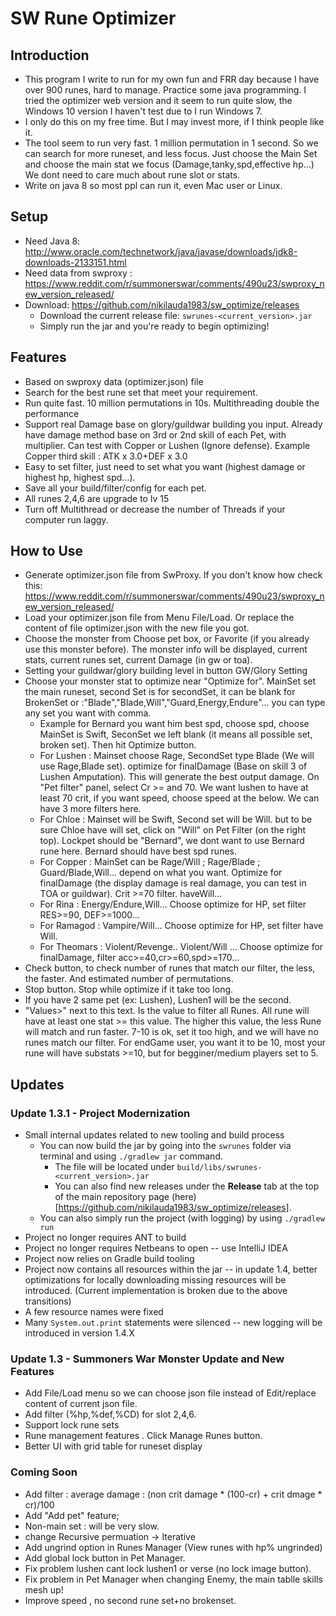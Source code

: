# SW Rune Optimizer

## Introduction

* This program I write to run for my own fun and FRR day because I have over 900 runes, hard to manage. Practice some java programming. I tried the optimizer web version and it seem to run quite slow, the Windows 10 version I haven't test due to I run Windows 7.
* I only do this on my free time. But I may invest more, if I think people like it. 
* The tool seem to run very fast. 1 million permutation in 1 second. So we can search for more runeset, and less focus. Just choose the Main Set and choose the main stat we focus (Damage,tanky,spd,effective hp...) We dont need to care much about rune slot or stats.
* Write on java 8 so most ppl can run it, even Mac user or Linux.

## Setup

* Need Java 8: http://www.oracle.com/technetwork/java/javase/downloads/jdk8-downloads-2133151.html
* Need data from swproxy : https://www.reddit.com/r/summonerswar/comments/490u23/swproxy_new_version_released/
* Download: https://github.com/nikilauda1983/sw_optimize/releases
    * Download the current release file: `swrunes-<current_version>.jar`
    * Simply run the jar and you're ready to begin optimizing!

## Features

* Based on swproxy data (optimizer.json) file
* Search for the best rune set that meet your requirement. 
* Run quite fast. 10 million permutations in 10s. Multithreading double the performance
* Support real Damage base on glory/guildwar building you input. Already have damage method base on 3rd or 2nd skill of each Pet, with multiplier. Can test with Copper or Lushen (Ignore defense). Example Copper third skill : ATK x 3.0+DEF x 3.0
* Easy to set filter, just need to set what you want (highest damage or highest hp, highest spd...). 
* Save all your build/filter/config for each pet.
* All runes 2,4,6 are upgrade to lv 15
* Turn off Multithread or decrease the number of Threads if your computer run laggy.

## How to Use

* Generate optimizer.json file from SwProxy. If you don't know how check this:
	https://www.reddit.com/r/summonerswar/comments/490u23/swproxy_new_version_released/
* Load your optimizer.json file from Menu File/Load. Or replace the content of file optimizer.json with the new file you got.
* Choose the monster from Choose pet box, or Favorite (if you already use this monster before). The monster info will be displayed, current stats, current runes set, current Damage (in gw or toa).
* Setting your guildwar/glory building level in button GW/Glory Setting
* Choose your monster stat to optimize near "Optimize for". MainSet set the main runeset, second Set is for secondSet, it can be blank for BrokenSet or :"Blade","Blade,Will","Guard,Energy,Endure"... you can type any set you want with comma.
	* Example for Bernard you want him best spd, choose spd, choose MainSet is Swift, SeconSet we left blank (it means all possible set, broken set). Then hit Optimize button. 
	* For Lushen : Mainset choose Rage, SecondSet type Blade (We will use Rage,Blade set). optimize for finalDamage (Base on skill 3 of Lushen Amputation). This will generate the best output damage. On "Pet filter" panel, select Cr >= and 70. We want lushen to have at least 70 crit, if you want speed, choose speed at the below. We can have 3 more filters here.
	* For Chloe : Mainset will be Swift, Second set will be Will. but to be sure Chloe have will set, click on "Will" on Pet Filter (on the right top). Lockpet should be "Bernard", we dont want to use Bernard rune here. Bernard should have best spd runes.
	* For Copper : MainSet can be Rage/Will ; Rage/Blade ; Guard/Blade,Will... depend on what you want. Optimize for finalDamage (the display damage is real damage, you can test in TOA or guildwar). Crit >=70 filter. haveWill...
	* For Rina : Energy/Endure,Will... Choose optimize for HP, set filter RES>=90, DEF>=1000...
	* For Ramagod : Vampire/Will... Choose optimize for HP, set filter have Will.
	* For Theomars : Violent/Revenge.. Violent/Will ... Choose optimize for finalDamage, filter acc>=40,cr>=60,spd>=170...
* Check button, to check number of runes that match our filter, the less, the faster. And estimated number of permutations.
* Stop button. Stop while optimize if it take too long.
* If you have 2 same pet (ex:  Lushen), Lushen1 will be the second.
* "Values>" next to this text. Is the value to filter all Runes. All rune will have at least one stat >= this value. The higher this value, the less Rune will match and run faster. 7-10 is ok, set it too high, and we will have no runes match our filter. For endGame user, you want it to be 10, most your rune will have substats >=10, but for begginer/medium players set to 5.

## Updates

### Update 1.3.1 - Project Modernization

* Small internal updates related to new tooling and build process
    * You can now build the jar by going into the `swrunes` folder via terminal and using `./gradlew jar` command.
        * The file will be located under `build/libs/swrunes-<current_version>.jar`
        * You can also find new releases under the **Release** tab at the top of the main repository page (here)[https://github.com/nikilauda1983/sw_optimize/releases].
    * You can also simply run the project (with logging) by using `./gradlew run`
* Project no longer requires ANT to build
* Project no longer requires Netbeans to open -- use IntelliJ IDEA
* Project now relies on Gradle build tooling
* Project now contains all resources within the jar -- in update 1.4, better optimizations for locally downloading missing resources will be introduced. (Current implementation is broken due to the above transitions)
* A few resource names were fixed
* Many `System.out.print` statements were silenced -- new logging will be introduced in version 1.4.X

### Update 1.3 - Summoners War Monster Update and New Features

* Add File/Load menu so we can choose json file instead of Edit/replace content of current json file.
* Add filter (%hp,%def,%CD) for slot 2,4,6.
* Support lock rune sets
* Rune management features . Click Manage Runes button.
* Better UI with grid table for runeset display

### Coming Soon

* Add filter : average damage : (non crit damage * (100-cr) + crit dmage * cr)/100
* Add "Add pet" feature;
* Non-main set : will be very slow.
* change Recursive permuation -> Iterative
* Add ungrind option in Runes Manager (View runes with hp% ungrinded)
* Add global lock button in Pet Manager.
* Fix problem lushen cant lock lushen1 or verse (no lock image button).
* Fix problem in Pet Manager when changing Enemy, the main tablle skills mesh up!
* Improve speed , no second rune set+no brokenset.
